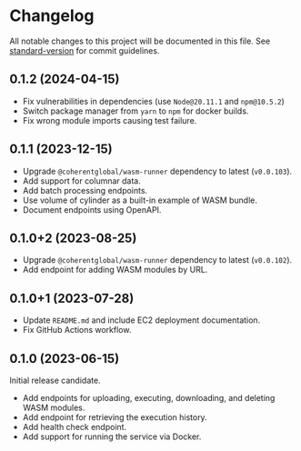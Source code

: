 # Changelog

All notable changes to this project will be documented in this file. See
[standard-version](https://github.com/conventional-changelog/standard-version)
for commit guidelines.

## 0.1.2 (2024-04-15)

- Fix vulnerabilities in dependencies (use `Node@20.11.1` and `npm@10.5.2`)
- Switch package manager from `yarn` to `npm` for docker builds.
- Fix wrong module imports causing test failure.

## 0.1.1 (2023-12-15)

- Upgrade `@coherentglobal/wasm-runner` dependency to latest (`v0.0.103`).
- Add support for columnar data.
- Add batch processing endpoints.
- Use volume of cylinder as a built-in example of WASM bundle.
- Document endpoints using OpenAPI.

## 0.1.0+2 (2023-08-25)

- Upgrade `@coherentglobal/wasm-runner` dependency to latest (`v0.0.102`).
- Add endpoint for adding WASM modules by URL.

## 0.1.0+1 (2023-07-28)

- Update `README.md` and include EC2 deployment documentation.
- Fix GitHub Actions workflow.

## 0.1.0 (2023-06-15)

Initial release candidate.

- Add endpoints for uploading, executing, downloading, and deleting WASM modules.
- Add endpoint for retrieving the execution history.
- Add health check endpoint.
- Add support for running the service via Docker.
